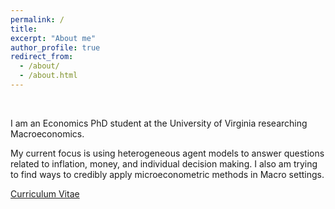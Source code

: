 ```yaml
---
permalink: /
title: 
excerpt: "About me"
author_profile: true
redirect_from: 
  - /about/
  - /about.html
---
```


&nbsp;


I am an Economics PhD student at the University of Virginia researching Macroeconomics. 

My current focus is using heterogeneous agent models to answer questions related to inflation, money, and individual decision making. I also am trying to find ways to credibly apply microeconometric methods in Macro settings.

[Curriculum Vitae](https://paulbousquet.github.io/WebsitePDFs/BousquetCV.pdf) 
